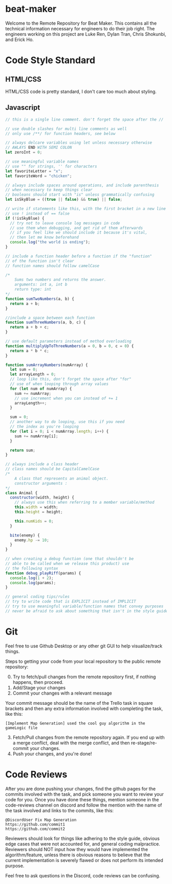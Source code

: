 # beat-maker

Welcome to the Remote Repository for Beat Maker. This contains all the technical information necessary for engineers to do their job right. The engineers working on this project are Luke Ren, Dylan Tran, Chris Shokunbi, and Erick Ho.

# Code Style Standard

## HTML/CSS

HTML/CSS code is pretty standard, I don't care too much about styling.

## Javascript

```javascript
// this is a single line comment. don't forget the space after the //

// use double slashes for multi line comments as well
// only use /**/ for function headers, see below

// always delcare variables using let unless necessary otherwise
// AWLAYS END WITH SEMI COLON
let zeroInt = 0;

// use meaningful variable names
// use "" for strings, '' for characters
let favoriteLetter = "x";
let favoriteWord = "chicken";

// always include spaces around operations, and include parenthesis
// when necessary to keep things clear
// booleans should start with "is" unless grammatically confusing
let isSkyBlue = ((true || false) && true) || false;

// write if statements like this, with the first bracket in a new line
// use ! instead of == false
if (!isSkyBlue) {
  // try not to leave console log messages in code
  // use them when debugging, and get rid of them afterwards
  // if you feel like we should include it because it's vital,
  // then let me know beforehand
  console.log("the world is ending");
}

// include a function header before a function if the "function"
// of the function isn't clear
// function names should follow camelCase

/*
    Sums two numbers and returns the answer.
    arguments: int a, int b
    return type: int
*/
function sumTwoNumbers(a, b) {
  return a + b;
}

//include a space between each function
function sumThreeNumbers(a, b, c) {
  return a + b + c;
}

// use default parameters instead of method overloading
function multiplyUpToThreeNumbers(a = 0, b = 0, c = 0) {
  return a * b * c;
}

function sumArrayNumbers(numArray) {
  let sum = 0;
  let arrayLength = 0;
  // loop like this, don't forget the space after "for"
  // use of when looping through array values
  for (let num of numArray) {
    sum += numArray;
    // use increment when you can instead of += 1
    arrayLength++;
  }

  sum = 0;
  // another way to do looping, use this if you need
  // the index as you're looping
  for (let i = 0; i < numArray.length; i++) {
    sum += numArray[i];
  }

  return sum;
}

// always include a class header
// class names should be CapitalCamelCase
/*
    A class that represents an animal object.
    constructor arguments :
*/
class Animal {
  constructor(width, height) {
    // always use this when referring to a member variable/method
    this.width = width;
    this.height = height;

    this.numKids = 0;
  }

  bite(enemy) {
    enemy.hp -= 10;
  }
}

// when creating a debug function (one that shouldn't be
// able to be called when we release this product) use
// the following syntax
function debug_playRiff(params) {
  console.log(1 + 2);
  console.log(params);
}

// general coding tips/rules
// try to write code that is EXPLICIT instead of IMPLICIT
// try to use meaningful variable/function names that convey purposes
// never be afraid to ask about something that isn't in the style guide
```

# Git

Feel free to use Github Desktop or any other git GUI to help visualize/track things.

Steps to getting your code from your local repository to the public remote repository:

0. Try to fetch/pull changes from the remote repository first, if nothing happens, then proceed.
1. Add/Stage your changes
2. Commit your changes with a relevant message

Your commit message should be the name of the Trello task in square brackets and then any extra information involved with completing the task, like this:

```
[Implement Map Generation] used the cool guy algorithm in the gameLogic file
```

3. Fetch/Pull changes from the remote repository again. If you end up with a merge conflict, deal with the merge conflict, and then re-stage/re-commit your changes.
4. Push your changes, and you're done!

# Code Reviews

After you are done pushing your changes, find the github pages for the commits involved with the task, and pick someone you want to review your code for you. Once you have done these things, mention someone in the code-reviews channel on discord and follow the mention with the name of the task involved and links to the commits, like this:

```
@DiscordUser Fix Map Generation
https://github.com/commit1
https://github.com/commit2
```

Reviewers should look for things like adhering to the style guide, obvious edge cases that were not accounted for, and general coding malpractice. Reviewers should NOT input how they would have implemented the algorithm/feature, unless there is obvious reasons to believe that the current implementation is severely flawed or does not perform its intended purpose.

Feel free to ask questions in the Discord, code reviews can be confusing.
